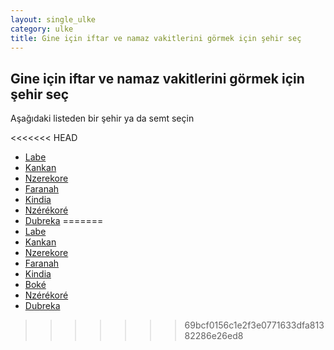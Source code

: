 ```yaml
---
layout: single_ulke
category: ulke
title: Gine için iftar ve namaz vakitlerini görmek için şehir seç
---
```



## Gine için iftar ve namaz vakitlerini görmek için şehir seç

Aşağıdaki listeden bir şehir ya da semt seçin


<<<<<<< HEAD
* [Labe](/iftar.html?sehir=Labe&ulke=Gine)
* [Kankan](/iftar.html?sehir=Kankan&ulke=Gine)
* [Nzerekore](/iftar.html?sehir=Nzerekore&ulke=Gine)
* [Faranah](/iftar.html?sehir=Faranah&ulke=Gine)
* [Kindia](/iftar.html?sehir=Kindia&ulke=Gine)
* [Nzérékoré](/iftar.html?sehir=Nzérékoré&ulke=Gine)
* [Dubreka](/iftar.html?sehir=Dubreka&ulke=Gine)
=======
* [Labe](/iftar.html?sehir=labe&ulke=Gine)
* [Kankan](/iftar.html?sehir=kankan&ulke=Gine)
* [Nzerekore](/iftar.html?sehir=nzerekore&ulke=Gine)
* [Faranah](/iftar.html?sehir=faranah&ulke=Gine)
* [Kindia](/iftar.html?sehir=kindia&ulke=Gine)
* [Boké](/iftar.html?sehir=boké&ulke=Gine)
* [Nzérékoré](/iftar.html?sehir=nzérékoré&ulke=Gine)
* [Dubreka](/iftar.html?sehir=dubreka&ulke=Gine)
>>>>>>> 69bcf0156c1e2f3e0771633dfa81382286e26ed8
